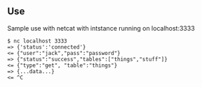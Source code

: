 Use
---

Sample use with netcat with intstance running on localhost:3333
```
$ nc localhost 3333
=> {'status':'connected'}
<= {"user":"jack","pass":"password"}
=> {"status":"success","tables":["things","stuff"]}
<= {"type":"get", "table":"things"}
=> {...data...}
<= ^C
```